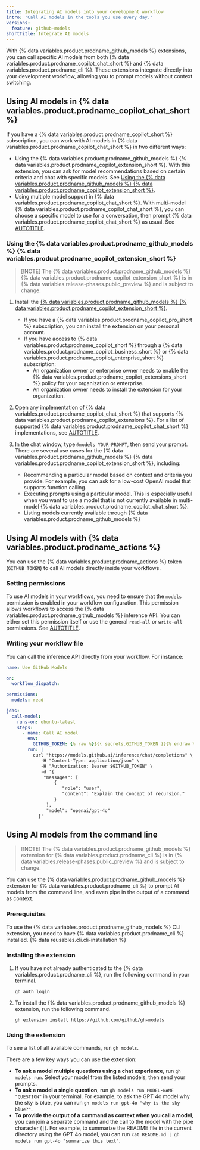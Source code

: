 ```yaml
---
title: Integrating AI models into your development workflow
intro: 'Call AI models in the tools you use every day.'
versions:
  feature: github-models
shortTitle: Integrate AI models
---
```


With {% data variables.product.prodname_github_models %} extensions, you can call specific AI models from both {% data variables.product.prodname_copilot_chat_short %} and {% data variables.product.prodname_cli %}. These extensions integrate directly into your development workflow, allowing you to prompt models without context switching.

## Using AI models in {% data variables.product.prodname_copilot_chat_short %}

If you have a {% data variables.product.prodname_copilot_short %} subscription, you can work with AI models in {% data variables.product.prodname_copilot_chat_short %} in two different ways:
* Using the {% data variables.product.prodname_github_models %} {% data variables.product.prodname_copilot_extension_short %}. With this extension, you can ask for model recommendations based on certain criteria and chat with specific models. See [Using the {% data variables.product.prodname_github_models %} {% data variables.product.prodname_copilot_extension_short %}](#using-the-github-models-copilot-extension).
* Using multiple model support in {% data variables.product.prodname_copilot_chat_short %}. With multi-model {% data variables.product.prodname_copilot_chat_short %}, you can choose a specific model to use for a conversation, then prompt {% data variables.product.prodname_copilot_chat_short %} as usual. See [AUTOTITLE](/copilot/using-github-copilot/ai-models/changing-the-ai-model-for-copilot-chat).

### Using the {% data variables.product.prodname_github_models %} {% data variables.product.prodname_copilot_extension_short %}

> [!NOTE] The {% data variables.product.prodname_github_models %} {% data variables.product.prodname_copilot_extension_short %} is in {% data variables.release-phases.public_preview %} and is subject to change.

1. Install the [{% data variables.product.prodname_github_models %} {% data variables.product.prodname_copilot_extension_short %}](https://github.com/marketplace/models-github).
     * If you have a {% data variables.product.prodname_copilot_pro_short %} subscription, you can install the extension on your personal account.
     * If you have access to {% data variables.product.prodname_copilot_short %} through a {% data variables.product.prodname_copilot_business_short %} or {% data variables.product.prodname_copilot_enterprise_short %} subscription:
       * An organization owner or enterprise owner needs to enable the {% data variables.product.prodname_copilot_extensions_short %} policy for your organization or enterprise.
       * An organization owner needs to install the extension for your organization.

1. Open any implementation of {% data variables.product.prodname_copilot_chat_short %} that supports {% data variables.product.prodname_copilot_extensions %}. For a list of supported {% data variables.product.prodname_copilot_chat_short %} implementations, see [AUTOTITLE](/copilot/using-github-copilot/using-extensions-to-integrate-external-tools-with-copilot-chat#supported-clients-and-ides).
1. In the chat window, type `@models YOUR-PROMPT`, then send your prompt. There are several use cases for the {% data variables.product.prodname_github_models %} {% data variables.product.prodname_copilot_extension_short %}, including:
    * Recommending a particular model based on context and criteria you provide. For example, you can ask for a low-cost OpenAI model that supports function calling.
    * Executing prompts using a particular model. This is especially useful when you want to use a model that is not currently available in multi-model {% data variables.product.prodname_copilot_chat_short %}.
    * Listing models currently available through {% data variables.product.prodname_github_models %}

## Using AI models with {% data variables.product.prodname_actions %}

You can use the {% data variables.product.prodname_actions %} token (`GITHUB_TOKEN`) to call AI models directly inside your workflows.

### Setting permissions

To use AI models in your workflows, you need to ensure that the `models` permission is enabled in your workflow configuration. This permission allows workflows to access the {% data variables.product.prodname_github_models %} inference API. You can either set this permission itself or use the general `read-all` or `write-all` permissions. See [AUTOTITLE](/rest/overview/permissions-required-for-github-apps?apiVersion=2022-11-28#repository-permissions-for-actions).

### Writing your workflow file

You can call the inference API directly from your workflow. For instance:

```yaml
name: Use GitHub Models

on:
  workflow_dispatch:

permissions:
  models: read

jobs:
  call-model:
    runs-on: ubuntu-latest
    steps:
      - name: Call AI model
        env:
          GITHUB_TOKEN: {% raw %}${{ secrets.GITHUB_TOKEN }}{% endraw %}
        run: |
          curl "https://models.github.ai/inference/chat/completions" \
             -H "Content-Type: application/json" \
             -H "Authorization: Bearer $GITHUB_TOKEN" \
             -d '{
              "messages": [
                  {
                     "role": "user",
                     "content": "Explain the concept of recursion."
                  }
               ],
               "model": "openai/gpt-4o"
            }'
```

## Using AI models from the command line

> [!NOTE] The {% data variables.product.prodname_github_models %} extension for {% data variables.product.prodname_cli %} is in {% data variables.release-phases.public_preview %} and is subject to change.

You can use the {% data variables.product.prodname_github_models %} extension for {% data variables.product.prodname_cli %} to prompt AI models from the command line, and even pipe in the output of a command as context.

### Prerequisites

To use the {% data variables.product.prodname_github_models %} CLI extension, you need to have {% data variables.product.prodname_cli %} installed. {% data reusables.cli.cli-installation %}

### Installing the extension

1. If you have not already authenticated to the {% data variables.product.prodname_cli %}, run the following command in your terminal.

   ```shell copy
   gh auth login
   ```

1. To install the {% data variables.product.prodname_github_models %} extension, run the following command.

   ```shell copy
   gh extension install https://github.com/github/gh-models
   ```

### Using the extension

To see a list of all available commands, run `gh models`.

There are a few key ways you can use the extension:
   * **To ask a model multiple questions using a chat experience**, run `gh models run`. Select your model from the listed models, then send your prompts.
   * **To ask a model a single question**, run `gh models run MODEL-NAME "QUESTION"` in your terminal. For example, to ask the GPT 4o model why the sky is blue, you can run `gh models run gpt-4o "why is the sky blue?"`.
   * **To provide the output of a command as context when you call a model**, you can join a separate command and the call to the model with the pipe character (`|`). For example, to summarize the README file in the current directory using the GPT 4o model, you can run `cat README.md | gh models run gpt-4o "summarize this text"`.
